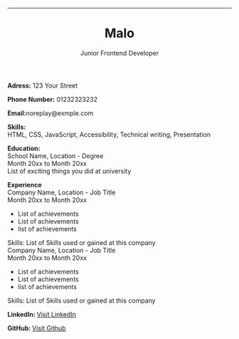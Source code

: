 <!DOCTYPE html>
<html>
  <head>
    <meta charset="UTF-8" />
    <title> Malo's CV </title>
    <meta name="description" content=" single page CV made by HTML" />
    <link rel="icon" href="download.png">

  </head>
  <body>
    <hr>
    <header>
    <h1>Malo</h1>
    Junior Frontend Developer
    </header>
    <p> <strong>Adress:</strong> 123 Your Street </p>
    <p> <strong>Phone Number:</strong> 01232323232</p>
    <p> <strong>Email:</strong><email>noreplay@exmple.com</email></p>
    <p><strong>Skills:</strong> 
    <br>HTML, CSS, JavaScript, Accessibility, Technical writing, Presentation
    </p>
    <p><strong>Education:</strong>
      <br> School Name, Location - Degree
      <br> Month 20xx to Month 20xx
      <br>List of exciting things you did at university
    </p>
    <p> <strong>Experience</strong>
    <br>  Company Name, Location - Job Title
    <br> Month 20xx to Month 20xx
    <ul>
      <li>List of achievements</li>
      <li>List of achievements</li>
      <li>list of achievements</li>
    </ul>    
    Skills: List of Skills used or gained at this company
    <br>  Company Name, Location - Job Title
    <br> Month 20xx to Month 20xx
    <ul>
      <li>List of achievements</li>
      <li>List of achievements</li>
      <li>list of achievements</li>
    </ul>    
    Skills: List of Skills used or gained at this company
    </p>
    <p> <strong>LinkedIn: </strong> <a href="https://linkedin.com/"> Visit LinkedIn</a>
      <br>
    
  <strong>GitHub: </strong><a href="https://github.com/">Visit Github</a>
    </p>
    
</html>
